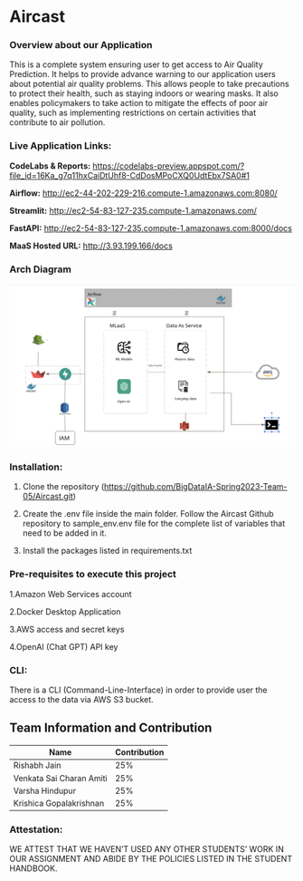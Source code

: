 # Aircast

### Overview about our Application
This is a complete system ensuring user to get access to Air Quality Prediction. It helps to provide advance warning to our application users about potential air quality problems. This allows people to take precautions to protect their health, such as staying indoors or wearing masks. It also enables policymakers to take action to mitigate the effects of poor air quality, such as implementing restrictions on certain activities that contribute to air pollution. 



### Live Application Links:

**CodeLabs & Reports:** https://codelabs-preview.appspot.com/?file_id=16Ka_g7q11hxCaiDtUhf8-CdDosMPoCXQ0UdtEbx7SA0#1

**Airflow:** http://ec2-44-202-229-216.compute-1.amazonaws.com:8080/

**Streamlit:** http://ec2-54-83-127-235.compute-1.amazonaws.com/

**FastAPI:** http://ec2-54-83-127-235.compute-1.amazonaws.com:8000/docs

**MaaS Hosted URL:** http://3.93.199.166/docs



### Arch Diagram

<img src = 'https://github.com/BigDataIA-Spring2023-Team-05/Aircast/blob/main/ArchDiag.png' />




### Installation:
1. Clone the repository (https://github.com/BigDataIA-Spring2023-Team-05/Aircast.git)

2. Create the .env file inside the main folder. Follow the Aircast Github repository to sample_env.env file for the complete list of variables that need to be added in it.

3. Install the packages listed in requirements.txt 




### Pre-requisites to execute this project

1.Amazon Web Services account

2.Docker Desktop Application

3.AWS access and secret keys

4.OpenAI (Chat GPT) API key



### CLI:
There is a CLI (Command-Line-Interface) in order to provide user the access to the data via AWS S3 bucket.



## Team Information and Contribution 

Name | Contribution 
--- | --- |
Rishabh Jain | 25% 
Venkata Sai Charan Amiti | 25% 
Varsha Hindupur | 25% 
Krishica Gopalakrishnan | 25% 



### Attestation:
WE ATTEST THAT WE HAVEN’T USED ANY OTHER STUDENTS’ WORK IN OUR ASSIGNMENT AND ABIDE BY THE POLICIES LISTED IN THE STUDENT HANDBOOK.



